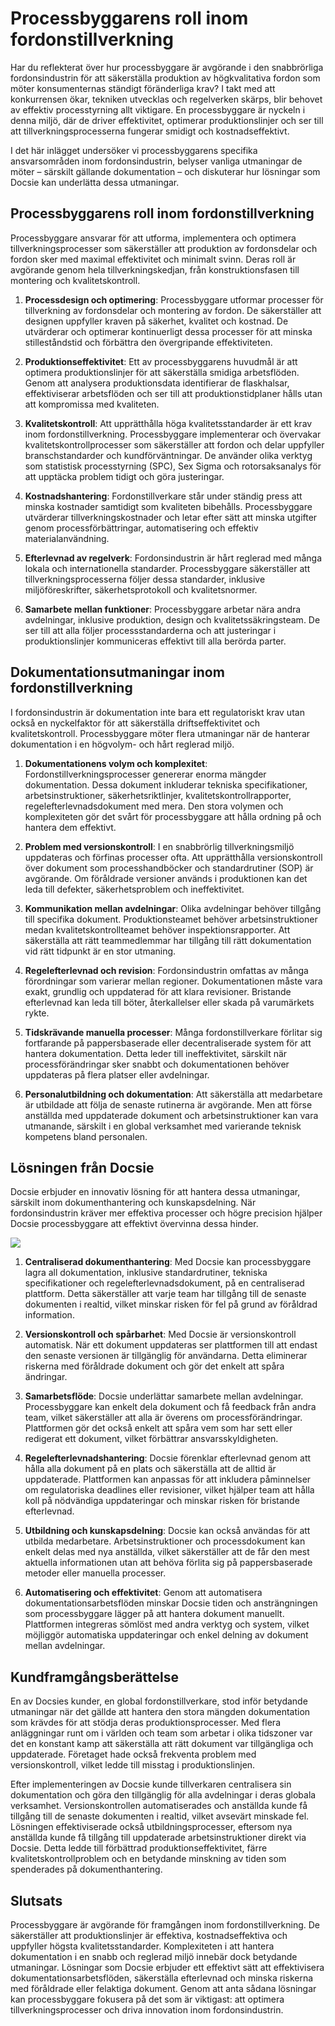 # Processbyggarens roll inom fordonstillverkning

Har du reflekterat över hur processbyggare är avgörande i den snabbrörliga fordonsindustrin för att säkerställa produktion av högkvalitativa fordon som möter konsumenternas ständigt föränderliga krav? I takt med att konkurrensen ökar, tekniken utvecklas och regelverken skärps, blir behovet av effektiv processtyrning allt viktigare. En processbyggare är nyckeln i denna miljö, där de driver effektivitet, optimerar produktionslinjer och ser till att tillverkningsprocesserna fungerar smidigt och kostnadseffektivt.

I det här inlägget undersöker vi processbyggarens specifika ansvarsområden inom fordonsindustrin, belyser vanliga utmaningar de möter – särskilt gällande dokumentation – och diskuterar hur lösningar som Docsie kan underlätta dessa utmaningar.

## Processbyggarens roll inom fordonstillverkning

Processbyggare ansvarar för att utforma, implementera och optimera tillverkningsprocesser som säkerställer att produktion av fordonsdelar och fordon sker med maximal effektivitet och minimalt svinn. Deras roll är avgörande genom hela tillverkningskedjan, från konstruktionsfasen till montering och kvalitetskontroll.

1. **Processdesign och optimering**: Processbyggare utformar processer för tillverkning av fordonsdelar och montering av fordon. De säkerställer att designen uppfyller kraven på säkerhet, kvalitet och kostnad. De utvärderar och optimerar kontinuerligt dessa processer för att minska stilleståndstid och förbättra den övergripande effektiviteten.

2. **Produktionseffektivitet**: Ett av processbyggarens huvudmål är att optimera produktionslinjer för att säkerställa smidiga arbetsflöden. Genom att analysera produktionsdata identifierar de flaskhalsar, effektiviserar arbetsflöden och ser till att produktionstidplaner hålls utan att kompromissa med kvaliteten.

3. **Kvalitetskontroll**: Att upprätthålla höga kvalitetsstandarder är ett krav inom fordonstillverkning. Processbyggare implementerar och övervakar kvalitetskontrollprocesser som säkerställer att fordon och delar uppfyller branschstandarder och kundförväntningar. De använder olika verktyg som statistisk processtyrning (SPC), Sex Sigma och rotorsaksanalys för att upptäcka problem tidigt och göra justeringar.

4. **Kostnadshantering**: Fordonstillverkare står under ständig press att minska kostnader samtidigt som kvaliteten bibehålls. Processbyggare utvärderar tillverkningskostnader och letar efter sätt att minska utgifter genom processförbättringar, automatisering och effektiv materialanvändning.

5. **Efterlevnad av regelverk**: Fordonsindustrin är hårt reglerad med många lokala och internationella standarder. Processbyggare säkerställer att tillverkningsprocesserna följer dessa standarder, inklusive miljöföreskrifter, säkerhetsprotokoll och kvalitetsnormer.

6. **Samarbete mellan funktioner**: Processbyggare arbetar nära andra avdelningar, inklusive produktion, design och kvalitetssäkringsteam. De ser till att alla följer processstandarderna och att justeringar i produktionslinjer kommuniceras effektivt till alla berörda parter.

## Dokumentationsutmaningar inom fordonstillverkning

I fordonsindustrin är dokumentation inte bara ett regulatoriskt krav utan också en nyckelfaktor för att säkerställa driftseffektivitet och kvalitetskontroll. Processbyggare möter flera utmaningar när de hanterar dokumentation i en högvolym- och hårt reglerad miljö.

1. **Dokumentationens volym och komplexitet**: Fordonstillverkningsprocesser genererar enorma mängder dokumentation. Dessa dokument inkluderar tekniska specifikationer, arbetsinstruktioner, säkerhetsriktlinjer, kvalitetskontrollrapporter, regelefterlevnadsdokument med mera. Den stora volymen och komplexiteten gör det svårt för processbyggare att hålla ordning på och hantera dem effektivt.

2. **Problem med versionskontroll**: I en snabbrörlig tillverkningsmiljö uppdateras och förfinas processer ofta. Att upprätthålla versionskontroll över dokument som processhandböcker och standardrutiner (SOP) är avgörande. Om föråldrade versioner används i produktionen kan det leda till defekter, säkerhetsproblem och ineffektivitet.

3. **Kommunikation mellan avdelningar**: Olika avdelningar behöver tillgång till specifika dokument. Produktionsteamet behöver arbetsinstruktioner medan kvalitetskontrollteamet behöver inspektionsrapporter. Att säkerställa att rätt teammedlemmar har tillgång till rätt dokumentation vid rätt tidpunkt är en stor utmaning.

4. **Regelefterlevnad och revision**: Fordonsindustrin omfattas av många förordningar som varierar mellan regioner. Dokumentationen måste vara exakt, grundlig och uppdaterad för att klara revisioner. Bristande efterlevnad kan leda till böter, återkallelser eller skada på varumärkets rykte.

5. **Tidskrävande manuella processer**: Många fordonstillverkare förlitar sig fortfarande på pappersbaserade eller decentraliserade system för att hantera dokumentation. Detta leder till ineffektivitet, särskilt när processförändringar sker snabbt och dokumentationen behöver uppdateras på flera platser eller avdelningar.

6. **Personalutbildning och dokumentation**: Att säkerställa att medarbetare är utbildade att följa de senaste rutinerna är avgörande. Men att förse anställda med uppdaterade dokument och arbetsinstruktioner kan vara utmanande, särskilt i en global verksamhet med varierande teknisk kompetens bland personalen.

## Lösningen från Docsie

Docsie erbjuder en innovativ lösning för att hantera dessa utmaningar, särskilt inom dokumenthantering och kunskapsdelning. När fordonsindustrin kräver mer effektiva processer och högre precision hjälper Docsie processbyggare att effektivt övervinna dessa hinder.

![](https://cdn.docsie.io/workspace_PxAvC1Uenuc7ad6H3/doc_wn84Jkoc6hIMTO2eE/file_o4dMLXB1O9CRglFwA/image_1d51ede9-0bb1-71be-6096-eee09c193c1a.jpg)

1. **Centraliserad dokumenthantering**: Med Docsie kan processbyggare lagra all dokumentation, inklusive standardrutiner, tekniska specifikationer och regelefterlevnadsdokument, på en centraliserad plattform. Detta säkerställer att varje team har tillgång till de senaste dokumenten i realtid, vilket minskar risken för fel på grund av föråldrad information.

2. **Versionskontroll och spårbarhet**: Med Docsie är versionskontroll automatisk. När ett dokument uppdateras ser plattformen till att endast den senaste versionen är tillgänglig för användarna. Detta eliminerar riskerna med föråldrade dokument och gör det enkelt att spåra ändringar.

3. **Samarbetsflöde**: Docsie underlättar samarbete mellan avdelningar. Processbyggare kan enkelt dela dokument och få feedback från andra team, vilket säkerställer att alla är överens om processförändringar. Plattformen gör det också enkelt att spåra vem som har sett eller redigerat ett dokument, vilket förbättrar ansvarsskyldigheten.

4. **Regelefterlevnadshantering**: Docsie förenklar efterlevnad genom att hålla alla dokument på en plats och säkerställa att de alltid är uppdaterade. Plattformen kan anpassas för att inkludera påminnelser om regulatoriska deadlines eller revisioner, vilket hjälper team att hålla koll på nödvändiga uppdateringar och minskar risken för bristande efterlevnad.

5. **Utbildning och kunskapsdelning**: Docsie kan också användas för att utbilda medarbetare. Arbetsinstruktioner och processdokument kan enkelt delas med nya anställda, vilket säkerställer att de får den mest aktuella informationen utan att behöva förlita sig på pappersbaserade metoder eller manuella processer.

6. **Automatisering och effektivitet**: Genom att automatisera dokumentationsarbetsflöden minskar Docsie tiden och ansträngningen som processbyggare lägger på att hantera dokument manuellt. Plattformen integreras sömlöst med andra verktyg och system, vilket möjliggör automatiska uppdateringar och enkel delning av dokument mellan avdelningar.

## Kundframgångsberättelse

En av Docsies kunder, en global fordonstillverkare, stod inför betydande utmaningar när det gällde att hantera den stora mängden dokumentation som krävdes för att stödja deras produktionsprocesser. Med flera anläggningar runt om i världen och team som arbetar i olika tidszoner var det en konstant kamp att säkerställa att rätt dokument var tillgängliga och uppdaterade. Företaget hade också frekventa problem med versionskontroll, vilket ledde till misstag i produktionslinjen.

Efter implementeringen av Docsie kunde tillverkaren centralisera sin dokumentation och göra den tillgänglig för alla avdelningar i deras globala verksamhet. Versionskontrollen automatiserades och anställda kunde få tillgång till de senaste dokumenten i realtid, vilket avsevärt minskade fel. Lösningen effektiviserade också utbildningsprocesser, eftersom nya anställda kunde få tillgång till uppdaterade arbetsinstruktioner direkt via Docsie. Detta ledde till förbättrad produktionseffektivitet, färre kvalitetskontrollproblem och en betydande minskning av tiden som spenderades på dokumenthantering.

## Slutsats

Processbyggare är avgörande för framgången inom fordonstillverkning. De säkerställer att produktionslinjer är effektiva, kostnadseffektiva och uppfyller högsta kvalitetsstandarder. Komplexiteten i att hantera dokumentation i en snabb och reglerad miljö innebär dock betydande utmaningar. Lösningar som Docsie erbjuder ett effektivt sätt att effektivisera dokumentationsarbetsflöden, säkerställa efterlevnad och minska riskerna med föråldrade eller felaktiga dokument. Genom att anta sådana lösningar kan processbyggare fokusera på det som är viktigast: att optimera tillverkningsprocesser och driva innovation inom fordonsindustrin.